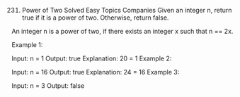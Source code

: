 231. Power of Two
Solved
Easy
Topics
Companies
Given an integer n, return true if it is a power of two. Otherwise, return false.

An integer n is a power of two, if there exists an integer x such that n == 2x.

 

Example 1:

Input: n = 1
Output: true
Explanation: 20 = 1
Example 2:

Input: n = 16
Output: true
Explanation: 24 = 16
Example 3:

Input: n = 3
Output: false
 
